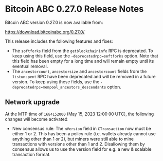 # Bitcoin ABC 0.27.0 Release Notes

Bitcoin ABC version 0.27.0 is now available from:

  <https://download.bitcoinabc.org/0.27.0/>

This release includes the following features and fixes:
  - The `softforks` field from the `getblockchaininfo` RPC is deprecated.
    To keep using this field, use the `-deprecatedrpc=softforks` option.
    Note that this field has been empty for a long time and will remain
    empty until its eventual removal.
  - The `ancestorcount`, `ancestorsize` and `ancestorcount` fields from the
    `listunspent` RPC have been deprecated and will be removed in a future
    version. To keep using these fields, use the
    `-deprecatedrpc=mempool_ancestors_descendants` option.

Network upgrade
---------------

At the MTP time of `1684152000` (May 15, 2023 12:00:00 UTC), the following
changes will become activated:
  - New consensus rule: The `nVersion` field in `CTransaction` now must be either
    1 or 2. This has been a policy rule (i.e. wallets already cannot use anything
    other than 1 or 2), but miners were still able to mine transactions with
    versions other than 1 and 2. Disallowing them by consensus allows us to use
    the version field for e.g. a new & scalable transaction format.
